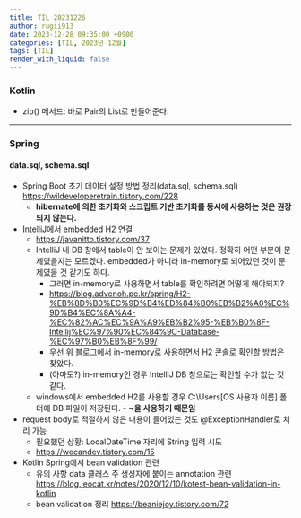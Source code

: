 ```yaml
---
title: TIL 20231226
author: rugii913
date: 2023-12-28 09:35:00 +0900
categories: [TIL, 2023년 12월]
tags: [TIL]
render_with_liquid: false
---
```


### Kotlin
- zip() 메서드: 바로 Pair의 List로 만들어준다.

---

### Spring
#### data.sql, schema.sql
- Spring Boot 초기 데이터 설정 방법 정리\(data.sql, schema.sql\) <https://wildeveloperetrain.tistory.com/228>
  - **hibernate에 의한 초기화와 스크립트 기반 초기화를 동시에 사용하는 것은 권장되지 않는다.**
- IntelliJ에서 embedded H2 연결
  - <https://javanitto.tistory.com/37>
  - IntelliJ 내 DB 창에서 table이 안 보이는 문제가 있었다. 정확히 어떤 부분이 문제였을지는 모르겠다. embedded가 아니라 in-memory로 되어있던 것이 문제였을 것 같기도 하다.
    - 그러면 in-memory로 사용하면서 table를 확인하려면 어떻게 해야되지?
    - <https://blog.advenoh.pe.kr/spring/H2-%EB%8D%B0%EC%9D%B4%ED%84%B0%EB%B2%A0%EC%9D%B4%EC%8A%A4-%EC%82%AC%EC%9A%A9%EB%B2%95-%EB%B0%8F-Intellij%EC%97%90%EC%84%9C-Database-%EC%97%B0%EB%8F%99/>
    - 우선 위 블로그에서 in-memory로 사용하면서 H2 콘솔로 확인할 방법은 찾았다.
    - (아마도?) in-memory인 경우 IntelliJ DB 창으로는 확인할 수가 없는 것 같다.
  - windows에서 embedded H2를 사용할 경우 C:\Users\[OS 사용자 이름] 폴더에 DB 파일이 저장된다. - **~을 사용하기 때문임**
- request body로 적절하지 않은 내용이 들어있는 것도 @ExceptionHandler로 처리 가능
  - 필요했던 상황: LocalDateTime 자리에 String 입력 시도
  - https://wecandev.tistory.com/15
- Kotlin Spring에서 bean validation 관련
  - 유의 사항 data 클래스 주 생성자에 붙이는 annotation 관련 <https://blog.leocat.kr/notes/2020/12/10/kotest-bean-validation-in-kotlin>
  - bean validation 정리 <https://beaniejoy.tistory.com/72>
